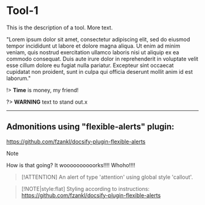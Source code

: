 # Tool-1
This is the description of a tool. More text.

"Lorem ipsum dolor sit amet, consectetur adipiscing elit, sed do eiusmod tempor incididunt ut labore et dolore magna aliqua. Ut enim ad minim veniam, quis nostrud exercitation ullamco laboris nisi ut aliquip ex ea commodo consequat. Duis aute irure dolor in reprehenderit in voluptate velit esse cillum dolore eu fugiat nulla pariatur. Excepteur sint occaecat cupidatat non proident, sunt in culpa qui officia deserunt mollit anim id est laborum."


!> **Time** is money, my friend!


?> **WARNING** text to stand out.x

--- 

## Admonitions using "flexible-alerts" plugin:
https://github.com/fzankl/docsify-plugin-flexible-alerts

> [!NOTE]
> How is that going?
> It woooooooooorks!!!! Whoho!!!!

> [!ATTENTION]
> An alert of type 'attention' using global style 'callout'.

> [!NOTE|style:flat]
> Styling according to instructions: 
> https://github.com/fzankl/docsify-plugin-flexible-alerts



